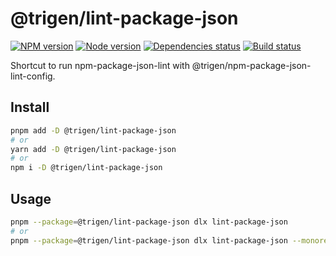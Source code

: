# @trigen/lint-package-json

[![NPM version][npm]][npm-url]
[![Node version][node]][node-url]
[![Dependencies status][deps]][deps-url]
[![Build status][build]][build-url]

[npm]: https://img.shields.io/npm/v/%40trigen/lint-package-json.svg
[npm-url]: https://npmjs.com/package/@trigen/lint-package-json

[node]: https://img.shields.io/node/v/%40trigen/lint-package-json.svg
[node-url]: https://nodejs.org

[deps]: https://img.shields.io/librariesio/release/npm/@trigen/lint-package-json
[deps-url]: https://libraries.io/npm/@trigen%2Feslint-config/tree

[build]: https://img.shields.io/github/actions/workflow/status/TrigenSoftware/scripts/ci.yml?branch=main
[build-url]: https://github.com/TrigenSoftware/scripts/actions

Shortcut to run npm-package-json-lint with @trigen/npm-package-json-lint-config.

## Install

```bash
pnpm add -D @trigen/lint-package-json
# or
yarn add -D @trigen/lint-package-json
# or
npm i -D @trigen/lint-package-json
```

## Usage

```bash
pnpm --package=@trigen/lint-package-json dlx lint-package-json
# or
pnpm --package=@trigen/lint-package-json dlx lint-package-json --monorepo
```

